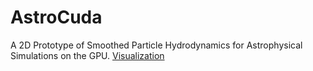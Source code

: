 # AstroCuda
A 2D Prototype of Smoothed Particle Hydrodynamics for Astrophysical Simulations on the GPU.
[Visualization](https://i.imgur.com/Npta91Q.mp4)
